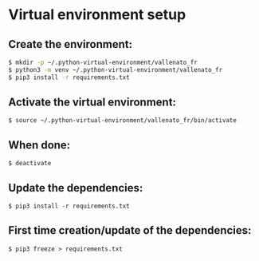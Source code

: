 Virtual environment setup
=========================

Create the environment:
-----------------------
```bash
$ mkdir -p ~/.python-virtual-environment/vallenato_fr
$ python3 -m venv ~/.python-virtual-environment/vallenato_fr
$ pip3 install -r requirements.txt
```

Activate the virtual environment:
---------------------------------
`$ source ~/.python-virtual-environment/vallenato_fr/bin/activate`

When done:
----------
`$ deactivate`

Update the dependencies:
------------------------
`$ pip3 install -r requirements.txt`

First time creation/update of the dependencies:
-----------------------------------------------
`$ pip3 freeze > requirements.txt`
